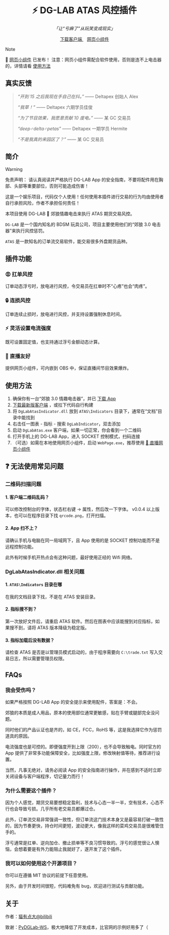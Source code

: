 <h1 align="center">
  ⚡ DG-LAB ATAS 风控插件
</h1>

<p align="center">
  <i>「让“亏麻了”从玩笑变成现实」</i>
</div>

<p align="center">
  <a href="https://github.com/Meeken1998/dg-lab-atas/releases">
    下载客户端
  </a>
  <span>&nbsp&nbsp</span>
  <a href="https://meeken1998.github.io/dg-lab-atas">
    网页小组件
  </a>
</p>

> [!NOTE]
> 🤗  [网页小组件](https://meeken1998.github.io/dg-lab-atas) 已发布！
> 注意：网页小组件需配合软件使用，否则是连不上电击器的，详情请看 [使用方法](#使用方法)


## 真实反馈

> *“开到 15 之后我现在手自己在抖。”* —— Deltapex 创始人 Alex
>
> *“我草！”* —— Deltapex 六期学员佳俊
> 
> *“为了节目效果，我愿意贡献 10 度电。”* —— 某 GC 交易员
> 
> *“deep♂delta♂petas”* —— Deltapex 一期学员 Hermite
> 
> *“不是我真的来园区了？”* —— 某 GC 交易员

## 简介

> [!WARNING]
> 免责声明：
> 请认真阅读并严格执行 DG-LAB App 的安全指南，不要将配件用在胸部、头部等重要部位，否则可能造成伤害！
> 
> 这是一个娱乐项目，代码仅个人使用！任何使用本插件进行交易的行为均由使用者自行承担风险，作者不承担任何责任！

本项目使用 DG-LAB 🐺 郊狼情趣电击来执行 ATAS 期货交易风控。

`DG-LAB` 是一个国内知名的 BDSM 玩具公司，项目主要使用他们的“郊狼 3.0 电击器”来执行风控惩罚。

`ATAS` 是一款知名的订单流交易软件，能交易很多外盘期货品种。

## 插件功能

### 😡 扛单风控

订单动态浮亏时，放电进行风控，令交易员在扛单时不“心疼”也会“肉疼”。

### 🔒 连损风控

订单连续止损时，放电进行风控，并支持设置强制休息时间。

### ⚡ 灵活设置电流强度

既可设置固定值，也支持通过浮亏金额动态计算。

### 🎥 直播友好

提供网页小组件，可内嵌到 OBS 中，保证直播间节目效果爆炸。

## 使用方法

1. 确保你有一台“郊狼 3.0 情趣电击器”，并已 [下载 App](https://www.dungeon-lab.com/app-download.php)
2. [下载最新版客户端](https://github.com/Meeken1998/dg-lab-atas/releases) ，或拉下代码自行构建
3. 将 `DgLabAtasIndicator.dll` 放到 `ATAS\Indicators` 目录下，通常在“文档”目录中能找到
4. 右击任一图表 - 指标 - 搜索 `DgLabIndicator`，双击添加
5. 启动 `DgLabAtas.exe` 客户端，如果一切正常，你会看到一个二维码
6. 打开手机上的 DG-LAB App，进入 SOCKET 控制模式，扫码连接
7. （可选）如需在本地使用网页小组件，启动 `WebPage.exe`，推荐使用 [🤗 直播网页小组件](https://meeken1998.github.io/dg-lab-atas/index.html)

## ❓ 无法使用常见问题

### 二维码扫描问题

#### 1. 客户端二维码乱码？

可以修改控制台的字体，状态栏右键 -> 属性，然后改一下字体。 v0.0.4 以上版本，也可以在程序目录下找 `qrcode.png`，打开扫描。

#### 2. App 扫不上？

请确认手机与电脑在同一局域网下，且 App 使用的是 SOCKET 控制功能而不是远程控制功能。

此外有时候手机开热点会有这种问题，最好使用正经的 Wifi 网络。

### DgLabAtasIndicator.dll 相关问题

#### 1. `ATAS\Indicators` 目录在哪

在我的文档目录下找，不是在 ATAS 安装目录。

#### 2. 指标搜不到？

第一次放好文件后，请重启 ATAS 软件。然后在图表中应该能搜到对应指标，如果搜不到，请将 ATAS 版本降级为稳定版。

#### 3. 指标加载后没有数据？

请检查 ATAS 是否是以管理员模式启动的，由于程序需要向 `C:\trade.txt` 写入交易日志，所以需要管理员权限。


## FAQs

### 我会受伤吗？

如果严格按照 DG-LAB App 的安全提示来使用配件，答案是：不会。

郊狼的本质是成人用品，原本的使用部位通常更敏感，贴在手臂或腿部完全没问题。

同时他们的产品认证也是齐的，如 CE，FCC，RoHS 等，这是我选择它作为惩罚道具的原因。

电流强度也是可控的。即便强度开到上限（200），也不会导致触电。同时官方的 App 提供了非常多功能保障安全，比如强度上限，修改映射值等待，推荐进行设置。

当然，凡事无绝对，请务必阅读 App 的安全指南进行操作，并在感到不适时立即关闭设备与客户端程序，切记量力而行！

### 为什么需要这个插件？

因为个人感觉，期货交易要想稳定盈利，技术与心态一半一半，空有技术，心态不行也会导致亏损。几乎所有老交易员都爆过仓。

此外，订单流交易非常强调一致性，但订单流这门技术本身又是最容易打破一致性的，因为节奏更快，持仓时间更短，波动更大，像我这样的菜鸡交易员是很难管住手的。

浮亏通常是扛单、逆向加仓、撤止损单等不良习惯导致的。浮亏的感觉很让人懊恼，会想着要是有外力能阻止我就好了，遂开发了这个插件。

### 我可以如何使用这个开源项目？

你可以在遵循 MIT 协议的前提下任意使用。

另外，由于开发时间很短，代码难免有 bug，欢迎进行测试与贡献功能。

## 关于

作者：[猫有点大@bilibili](https://space.bilibili.com/39903717)

致谢：[PyDGLab-WS](https://github.com/Ljzd-PRO/PyDGLab-WS)，极大地降低了开发成本，比官网的示例好用多了（
